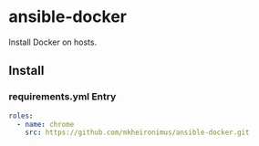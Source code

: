 # ansible-docker
Install Docker on hosts.

## Install

### requirements.yml Entry

```yaml
roles:
  - name: chrome
    src: https://github.com/mkheironimus/ansible-docker.git
```
